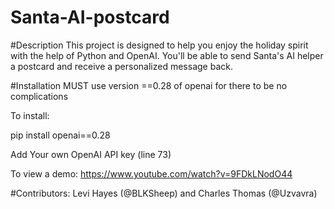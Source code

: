 # Santa-AI-postcard

#Description
This project is designed to help you enjoy the holiday spirit with the help of Python and OpenAI. You'll be able to send Santa's AI helper a postcard and receive a personalized message back.

#Installation
MUST use version ==0.28 of openai for there to be no complications

To install:

pip install openai==0.28

Add Your own OpenAI API key (line 73)

To view a demo: https://www.youtube.com/watch?v=9FDkLNodO44

#Contributors: Levi Hayes (@BLKSheep) and Charles Thomas (@Uzvavra)    
         

